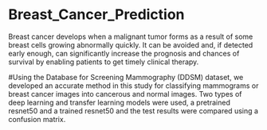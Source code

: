 # Breast_Cancer_Prediction

Breast cancer develops when a malignant tumor forms as a result of some breast cells growing abnormally quickly. It can be avoided and, if detected early enough, can significantly increase the prognosis and chances of survival by enabling patients to get timely clinical therapy. 

#Using the Database for Screening Mammography (DDSM) dataset, we developed an accurate method in this study for classifying mammograms or breast cancer images into cancerous and normal images. Two types of deep learning and transfer learning models were used, a pretrained resnet50 and a trained resnet50 and the test results were compared using a confusion matrix.
